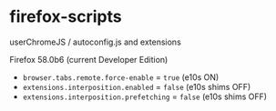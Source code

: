 # firefox-scripts
userChromeJS / autoconfig.js and extensions

Firefox 58.0b6 (current Developer Edition)
- `browser.tabs.remote.force-enable` = `true` (e10s ON)
- `extensions.interposition.enabled` = `false` (e10s shims OFF)
- `extensions.interposition.prefetching` = `false` (e10s shims OFF)
